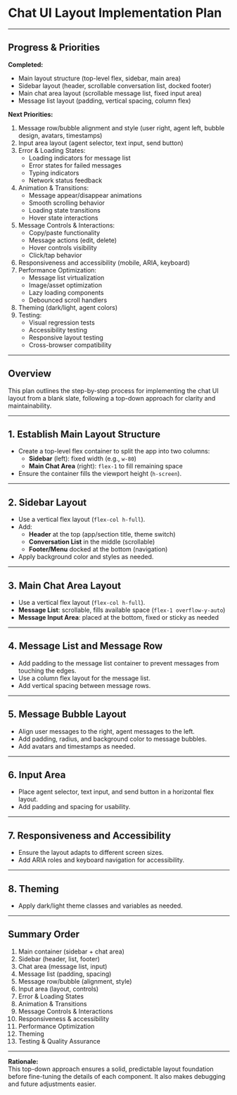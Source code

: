 # Chat UI Layout Implementation Plan

---

## Progress & Priorities

**Completed:**
- Main layout structure (top-level flex, sidebar, main area)
- Sidebar layout (header, scrollable conversation list, docked footer)
- Main chat area layout (scrollable message list, fixed input area)
- Message list layout (padding, vertical spacing, column flex)

**Next Priorities:**
1. Message row/bubble alignment and style (user right, agent left, bubble design, avatars, timestamps)
2. Input area layout (agent selector, text input, send button)
3. Error & Loading States:
   - Loading indicators for message list
   - Error states for failed messages
   - Typing indicators
   - Network status feedback
4. Animation & Transitions:
   - Message appear/disappear animations
   - Smooth scrolling behavior
   - Loading state transitions
   - Hover state interactions
5. Message Controls & Interactions:
   - Copy/paste functionality
   - Message actions (edit, delete)
   - Hover controls visibility
   - Click/tap behavior
6. Responsiveness and accessibility (mobile, ARIA, keyboard)
7. Performance Optimization:
   - Message list virtualization
   - Image/asset optimization
   - Lazy loading components
   - Debounced scroll handlers
8. Theming (dark/light, agent colors)
9. Testing:
   - Visual regression tests
   - Accessibility testing
   - Responsive layout testing
   - Cross-browser compatibility

---

## Overview

This plan outlines the step-by-step process for implementing the chat UI layout from a blank slate, following a top-down approach for clarity and maintainability.

---

## 1. Establish Main Layout Structure

- Create a top-level flex container to split the app into two columns:
  - **Sidebar** (left): fixed width (e.g., `w-80`)
  - **Main Chat Area** (right): `flex-1` to fill remaining space
- Ensure the container fills the viewport height (`h-screen`).

---

## 2. Sidebar Layout

- Use a vertical flex layout (`flex-col h-full`).
- Add:
  - **Header** at the top (app/section title, theme switch)
  - **Conversation List** in the middle (scrollable)
  - **Footer/Menu** docked at the bottom (navigation)
- Apply background color and styles as needed.

---

## 3. Main Chat Area Layout

- Use a vertical flex layout (`flex-col h-full`).
- **Message List**: scrollable, fills available space (`flex-1 overflow-y-auto`)
- **Message Input Area**: placed at the bottom, fixed or sticky as needed

---

## 4. Message List and Message Row

- Add padding to the message list container to prevent messages from touching the edges.
- Use a column flex layout for the message list.
- Add vertical spacing between message rows.

---

## 5. Message Bubble Layout

- Align user messages to the right, agent messages to the left.
- Add padding, radius, and background color to message bubbles.
- Add avatars and timestamps as needed.

---

## 6. Input Area

- Place agent selector, text input, and send button in a horizontal flex layout.
- Add padding and spacing for usability.

---

## 7. Responsiveness and Accessibility

- Ensure the layout adapts to different screen sizes.
- Add ARIA roles and keyboard navigation for accessibility.

---

## 8. Theming

- Apply dark/light theme classes and variables as needed.

---

## Summary Order

1. Main container (sidebar + chat area)
2. Sidebar (header, list, footer)
3. Chat area (message list, input)
4. Message list (padding, spacing)
5. Message row/bubble (alignment, style)
6. Input area (layout, controls)
7. Error & Loading States
8. Animation & Transitions
9. Message Controls & Interactions
10. Responsiveness & accessibility
11. Performance Optimization
12. Theming
13. Testing & Quality Assurance

---

**Rationale:**  
This top-down approach ensures a solid, predictable layout foundation before fine-tuning the details of each component. It also makes debugging and future adjustments easier.
